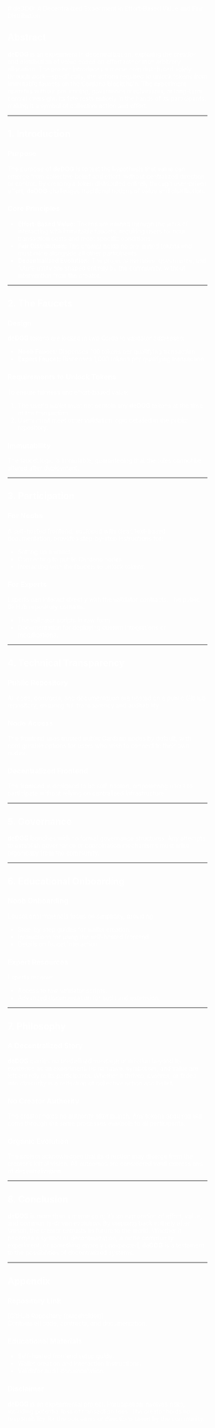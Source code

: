 <div style="background: rgba(255, 255, 255, 0.1) url('https://raw.githubusercontent.com/deDOG-MEME/deDOG/main/logo/deDOG.png') no-repeat center center; background-size: cover; padding: 20px; color: white; min-height: 100vh;">
# deDOG: A Decentralized Experiment in Effort-Based Value and Fair Distribution

## Abstract
**deDOG** is an experiment in decentralization, exploring the creation and distribution of value based on effort rather than arbitrary allocation. The project introduces a meme coin distributed solely through work—specifically, the actions required to unlock tokens from immutable faucets on the Cardano blockchain. The experiment operates without pre-mining, governance mechanisms, or long-term central oversight. Its fate rests entirely in the hands of its participants, making it a symbol of collective action and effort.

---

## 1. Introduction

### Purpose
The purpose of **deDOG** is to test the hypothesis that value can emerge from collective belief and effort, without centralized direction or control. By creating a token distributed entirely through user-driven effort, **deDOG** challenges traditional notions of value and distribution.

### Core Principles
- **Effort-Based Value:** Tokens are earned through the work of interacting with immutable faucets, requiring users to incur transaction costs and meet specific conditions.
- **Fair Distribution:** The creator holds no pre-mined tokens and must mine alongside all other participants.
- **Decentralized Evolution:** The project’s narrative, governance, and future utility are shaped entirely by the community, without intervention from the creator.

---

## 2. The Faucets

### Design
**deDOG** tokens are locked in two Cardano validator addresses:
- **Noob Faucet:** Dispenses 100 tokens per qualifying transaction.
- **Expert Faucet:** Dispenses 1,000 tokens per qualifying transaction.

### Requirements to Unlock Tokens
To ensure fairness and effort-based value:
1. The user's wallet must not contain any **deDOG** tokens at the time of the transaction.
2. Users must meet other validation logic detailed in the public repository.

### Immutability
The faucet logic is immutable, guaranteeing that the rules cannot be altered after deployment.

---

## 3. Participation

### For Noobs
A self-hosted frontend, equipped with clear, text-based documentation, provides step-by-step instructions for:
- Setting up a wallet.
- Connecting to public Cardano nodes.
- Interacting with the faucets to unlock tokens.

### For Experts
Experts can interact directly with the validator contracts. The public GitHub repository contains:
- The validator scripts in raw form.
- Documentation for deploying custom integrations or modifications.

---

## 4. Technical Transparency

### Public Repository
All code, contracts, and documentation are hosted on a public GitHub repository, ensuring full transparency and auditability.

### Node Access
The frontend uses trusted public Cardano nodes by default, with configurable options for users who wish to connect to their own nodes.

### Decentralized Frontend
The frontend is designed to be self-hosted, empowering users to participate without relying on centralized infrastructure.

---

## 5. Governance
**deDOG** launches with no formal governance structures. Any attempts to establish governance or coordination mechanisms must arise organically from the community.

---

## 6. Educational Onboarding

### Noob Onboarding
Educational materials focus on simplicity, providing:
- Step-by-step guides for wallet creation.
- Instructions for using the self-hosted frontend.
- Details on faucet interaction.

### Expert Resources
Experts receive:
- Access to raw validator scripts.
- Advanced documentation for audit and extension.

---

## 7. Philosophy

### A Decentralized Story
**deDOG** carries no predefined message or mission beyond its existence as an experiment. Its narrative, symbolism, and value are left entirely to its participants. Whether it thrives, evolves, or fades into obscurity is a reflection of collective action and belief.

### No Creator Authority
The creator holds no authority after launch. Any tokens acquired will come through the same processes available to all participants.

### Organic Evolution
The project acknowledges that its direction may diverge from the creator’s initial vision. All outcomes are considered valid expressions of decentralization.

---

## 8. Conclusion
**deDOG** is more than a meme coin; it’s an exploration of effort, value, and community-driven evolution. By stepping back entirely after launch, the creator entrusts its future to the world. Whether it becomes a symbol of decentralization, a niche community experiment, or something entirely unexpected, **deDOG** is a testament to the possibilities of decentralized systems.

---

## Appendix

### Repository Link
[GitHub Repository (placeholder)]  
Contains all code, contracts, and documentation.

### Educational Materials
- Self-hosted frontend setup guide.
- Wallet creation and interaction instructions.
- Validator audit documentation.

### Disclaimer
**deDOG** is an experimental project. Participation involves risks, including potential loss of transaction fees. The creator holds no responsibility for the outcomes or directions taken by the community.
</div>
